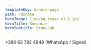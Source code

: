 ```yaml
---
templateKey: donate-page
path: /donate
heroImage: /img/og-image_v1-3.jpg
heroTitle: Контакти
heroSubtitle: DroneLab
---
```

+380 63 782 4948 (WhatsApp / Signal)

